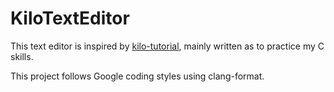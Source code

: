 # KiloTextEditor

This text editor is inspired by [kilo-tutorial](https://github.com/snaptoken/kilo-tutorial), mainly written as to practice my C skills.

This project follows Google coding styles using clang-format.
